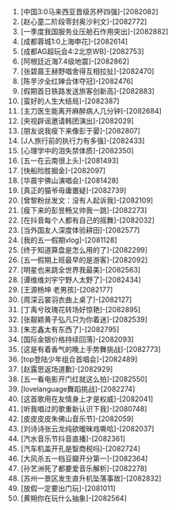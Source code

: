 
1. [中国3:0马来西亚晋级苏杯四强]-[2082082]
1. [赵心童二阶段零封奥沙利文]-[2082772]
1. [一季度我国服务业压舱石作用突出]-[2082882]
1. [成都蓉城1:0上海申花]-[2082614]
1. [成都AG超玩会4:2北京WB]-[2082753]
1. [阿根廷近海7.4级地震]-[2082862]
1. [张碧晨王赫野唱舍得互相拉扯]-[2082470]
1. [陈芋汐全红婵合体夺冠]-[2082476]
1. [假期首日铁路发送旅客创新高]-[2082883]
1. [蛮好的人生大结局]-[2082387]
1. [主刀医生能离开麻醉病人几分钟]-[2082684]
1. [央视辟谣邀请韩团演出]-[2082029]
1. [朋友说我瘦下来像彭于晏]-[2082807]
1. [J人旅行前的执行力有多强]-[2082433]
1. [心理学中的泪失禁体质]-[2082350]
1. [五一在云南很上头]-[2081493]
1. [快船险胜掘金]-[2082097]
1. [华晨宇佛山演唱会]-[2081428]
1. [真正的猫爷毋庸置疑]-[2082739]
1. [曾黎粉丝发文：没有人起诉我]-[2082109]
1. [瘦下来的彭昱畅又帅我一跳]-[2082273]
1. [在抖音每个人都有自己的摇舞]-[2082032]
1. [当外国友人深度体验耕田]-[2082577]
1. [我的五一假期vlog]-[2081128]
1. [终于知道算盘是怎么用的了]-[2082299]
1. [五一假期上班最早的是游客]-[2082092]
1. [明星也来跳全世界我最美]-[2082563]
1. [谭维维刘宇宁野人太野了]-[2082434]
1. [王源杨坤 老男孩]-[2082177]
1. [周深云裳羽衣曲上桌了]-[2082127]
1. [丁禹兮玫瑰花转场好惊艳]-[2082895]
1. [张靓颖黄子弘凡只为你着迷]-[2082539]
1. [朱志鑫太有东西了]-[2082795]
1. [国际金银价格持续回落]-[2082093]
1. [这是有着香气的晚上手势舞挑战]-[2082773]
1. [top登陆少年组合首唱会]-[2082489]
1. [赵露思返场道歉]-[2082929]
1. [五一看电影开门红就这么拍]-[2082550]
1. [lovelanguage舞蹈挑战]-[2082274]
1. [这首歌用在友情身上才是权威]-[2082041]
1. [听我唱过的歌重新认识下我]-[2080748]
1. [皮皮皮皮朱佛山音乐节]-[2082059]
1. [刘诗诗张云龙纯欲暧昧戏嘶哈]-[2082037]
1. [汽水音乐节抖音直播]-[2082361]
1. [汽车机盖开孔是智商税吗]-[2082724]
1. [大风杀五一档豆瓣开分第一]-[2082364]
1. [孙艺洲死了都要爱音乐解析]-[2082278]
1. [苏州一景区发生直升机坠落事故]-[2082832]
1. [放假一定要出门玩]-[2081011]
1. [黄朔你在玩什么抽象]-[2082564]